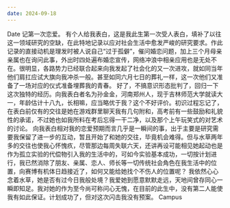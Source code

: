 ```yaml
---
date: 2024-09-18
---
```


Date
记第一次恋爱。
有个人给我表白，这是我此生第一次受人表白，填补了以往这一领域研究的空缺，在此特地记录以应对社会生活中愈发严峻的研究要求。作此记录的直接动机是理发时被人说自己“过于孤僻”，催问婚恋问题，加上三个月母亲亲属也在询问此事，外出时四处遍布婚恋宣传，网络冲浪中相亲应用也是无处不在。很明显，各路势力已经联合起来向我发起了社会化的又一次进攻，就如同当年他们肩扛应试大旗向我冲杀一般。甚至如同六月七日的葬礼一样，这一次他们又准备了一场对应的仪式准备埋葬我的青春。
好了，不搞意识形态批判了，回归一下这次独特的经历。向我表白者名为孙金金，河南郑州人，现于吉林师范大学就读大一，年龄估计十八九，长相嘛，应当略优于我？这个不好评价。初识过程忘记了，在表白前仅有的交往是她在游戏群里聊天我有几句附和，高考前有一些鼓励和礼貌性的承诺，不过她也如我所料在考后忘得一干二净，以及那个上午玩笑式的对艺术的讨论。
向我表白相对我的恋爱预期而言几乎是一瞬间的事，出于主要是研究需要我保留了进一步的互动，暂且开始了和她的交往，毕竟机会难得。但与水草两年多的交往也使我心怀愧疚，尽管那边每周失联六天，还讲再设可能相见她起动也是作为孤立实验的代偿物引入我的生活中的，可如今实验基本成功，一切按计划进行，我已然消除了朋友、亲属、恋人、师长等一切传统社会角色在我生活中的位置，向赛博有机体日趋接近了，如何又能给她找个不伤人的位置呢？
我依然心心念着水草，她是否有过今日我般处境？我爱她到愿意默默走远，天地间曾存同心一瞬即知足。我对她的作为至今尚可称问心无愧，在目前的此生中，没有第二人能使我有如此保证。计划成功了，但对这次闪击我没有预案。
Campus
